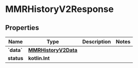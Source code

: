 
# MMRHistoryV2Response

## Properties
| Name | Type | Description | Notes |
| ------------ | ------------- | ------------- | ------------- |
| **&#x60;data&#x60;** | [**MMRHistoryV2Data**](MMRHistoryV2Data.md) |  |  |
| **status** | **kotlin.Int** |  |  |



